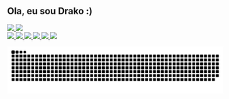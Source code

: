 ## Ola, eu sou Drako :)

<div>
<div>
  <a href="https://github.com/Drako-Dev">
  <img height="180em" src="https://github-readme-stats.vercel.app/api?username=Drako-Dev&show_icons=true&theme=dark&include_all_commits=true&count_private=true"/>
  <img height="180em" src="https://github-readme-stats.vercel.app/api/top-langs/?username=Drako-Dev&layout=compact&langs_count=7&theme=dark"/>
</div>

<div>
    <img src="https://images.vexels.com/media/users/3/166470/isolated/lists/73835fa38fba6d35aff9de603dc5044a-icone-da-linguagem-de-programacao-php.png" width="50">
    <img src="https://images.vexels.com/media/users/3/166477/isolated/lists/9bb722f0e85ddbc1ce0f064534fd2311-icone-da-linguagem-de-programacao-python.png" width="50">
    <img src="https://seeklogo.com/images/H/html5-logo-EF92D240D7-seeklogo.com.png" width="40">
    <img src="https://seeklogo.com/images/C/css3-logo-8724075274-seeklogo.com.png" width="40">
    <img src="https://seeklogo.com/images/J/java-script-js-logo-ACF4AE5082-seeklogo.com.png" width="40">
    <img src="https://seeklogo.com/images/M/MySQL-logo-F6FF285A58-seeklogo.com.png" width="70">
</div>
  
![Snake animation](https://github.com/Drako-Dev/Drako-Dev/blob/output/github-contribution-grid-snake.svg)
</div>
